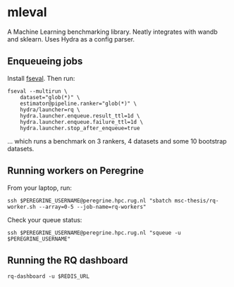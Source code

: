 # mleval
A Machine Learning benchmarking library. Neatly integrates with wandb and sklearn. Uses Hydra as a config parser.



## Enqueueing jobs
Install [fseval](https://github.com/dunnkers/fseval). Then run:

```shell
fseval --multirun \
    dataset="glob(*)" \
    estimator@pipeline.ranker="glob(*)" \
    hydra/launcher=rq \
    hydra.launcher.enqueue.result_ttl=1d \
    hydra.launcher.enqueue.failure_ttl=1d \
    hydra.launcher.stop_after_enqueue=true
```

... which runs a benchmark on 3 rankers, 4 datasets and some 10 bootstrap datasets.


## Running workers on Peregrine
From your laptop, run:

```shell
ssh $PEREGRINE_USERNAME@peregrine.hpc.rug.nl "sbatch msc-thesis/rq-worker.sh --array=0-5 --job-name=rq-workers"
```

Check your queue status:
```shell
ssh $PEREGRINE_USERNAME@peregrine.hpc.rug.nl "squeue -u $PEREGRINE_USERNAME"
```

## Running the RQ dashboard
```shell
rq-dashboard -u $REDIS_URL
```